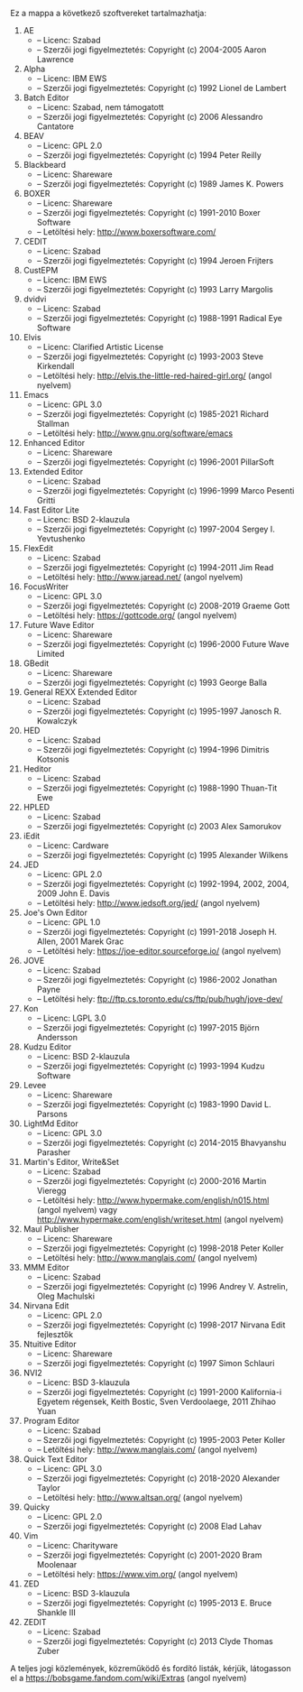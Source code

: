 ﻿Ez a mappa a következő szoftvereket tartalmazhatja:

1. AE
   - – Licenc: Szabad
   - – Szerzői jogi figyelmeztetés: Copyright (c) 2004-2005 Aaron Lawrence
2. Alpha
   - – Licenc: IBM EWS
   - – Szerzői jogi figyelmeztetés: Copyright (c) 1992 Lionel de Lambert
3. Batch Editor
   - – Licenc: Szabad, nem támogatott
   - – Szerzői jogi figyelmeztetés: Copyright (c) 2006 Alessandro Cantatore
4. BEAV
   - – Licenc: GPL 2.0
   - – Szerzői jogi figyelmeztetés: Copyright (c) 1994 Peter Reilly
5. Blackbeard
   - – Licenc: Shareware
   - – Szerzői jogi figyelmeztetés: Copyright (c) 1989 James K. Powers
6. BOXER
   - – Licenc: Shareware
   - – Szerzői jogi figyelmeztetés: Copyright (c) 1991-2010 Boxer Software
   - – Letöltési hely: http://www.boxersoftware.com/
7. CEDIT
   - – Licenc: Szabad
   - – Szerzői jogi figyelmeztetés: Copyright (c) 1994 Jeroen Frijters
8. CustEPM
   - – Licenc: IBM EWS
   - – Szerzői jogi figyelmeztetés: Copyright (c) 1993 Larry Margolis
9. dvidvi
   - – Licenc: Szabad
   - – Szerzői jogi figyelmeztetés: Copyright (c) 1988-1991 Radical Eye Software
10. Elvis
    - – Licenc: Clarified Artistic License
    - – Szerzői jogi figyelmeztetés: Copyright (c) 1993-2003 Steve Kirkendall
    - – Letöltési hely: http://elvis.the-little-red-haired-girl.org/ (angol nyelvem)
11. Emacs
    - – Licenc: GPL 3.0
    - – Szerzői jogi figyelmeztetés: Copyright (c) 1985-2021 Richard Stallman
    - – Letöltési hely: http://www.gnu.org/software/emacs
12. Enhanced Editor
    - – Licenc: Shareware
    - – Szerzői jogi figyelmeztetés: Copyright (c) 1996-2001 PillarSoft
13. Extended Editor
    - – Licenc: Szabad
    - – Szerzői jogi figyelmeztetés: Copyright (c) 1996-1999 Marco Pesenti Gritti
14. Fast Editor Lite
    - – Licenc: BSD 2-klauzula
    - – Szerzői jogi figyelmeztetés: Copyright (c) 1997-2004 Sergey I. Yevtushenko
15. FlexEdit
    - – Licenc: Szabad
    - – Szerzői jogi figyelmeztetés: Copyright (c) 1994-2011 Jim Read
    - – Letöltési hely: http://www.jaread.net/ (angol nyelvem)
16. FocusWriter
    - – Licenc: GPL 3.0
    - – Szerzői jogi figyelmeztetés: Copyright (c) 2008-2019 Graeme Gott
    - – Letöltési hely: https://gottcode.org/ (angol nyelvem)
17. Future Wave Editor
    - – Licenc: Shareware
    - – Szerzői jogi figyelmeztetés: Copyright (c) 1996-2000 Future Wave Limited
18. GBedit
    - – Licenc: Shareware
    - – Szerzői jogi figyelmeztetés: Copyright (c) 1993 George Balla
19. General REXX Extended Editor
    - – Licenc: Szabad
    - – Szerzői jogi figyelmeztetés: Copyright (c) 1995-1997 Janosch R. Kowalczyk
20. HED
    - – Licenc: Szabad
    - – Szerzői jogi figyelmeztetés: Copyright (c) 1994-1996 Dimitris Kotsonis
21. Heditor
    - – Licenc: Szabad
    - – Szerzői jogi figyelmeztetés: Copyright (c) 1988-1990 Thuan-Tit Ewe
22. HPLED
    - – Licenc: Szabad
    - – Szerzői jogi figyelmeztetés: Copyright (c) 2003 Alex Samorukov
23. iEdit
    - – Licenc: Cardware
    - – Szerzői jogi figyelmeztetés: Copyright (c) 1995 Alexander Wilkens
24. JED
    - – Licenc: GPL 2.0
    - – Szerzői jogi figyelmeztetés: Copyright (c) 1992-1994, 2002, 2004, 2009 John E. Davis
    - – Letöltési hely: http://www.jedsoft.org/jed/ (angol nyelvem)
25. Joe's Own Editor
    - – Licenc: GPL 1.0
    - – Szerzői jogi figyelmeztetés: Copyright (c) 1991-2018 Joseph H. Allen, 2001 Marek Grac
    - – Letöltési hely: https://joe-editor.sourceforge.io/ (angol nyelvem)
26. JOVE
    - – Licenc: Szabad
    - – Szerzői jogi figyelmeztetés: Copyright (c) 1986-2002 Jonathan Payne
    - – Letöltési hely: ftp://ftp.cs.toronto.edu/cs/ftp/pub/hugh/jove-dev/
27. Kon
    - – Licenc: LGPL 3.0
    - – Szerzői jogi figyelmeztetés: Copyright (c) 1997-2015 Björn Andersson
28. Kudzu Editor
    - – Licenc: BSD 2-klauzula
    - – Szerzői jogi figyelmeztetés: Copyright (c) 1993-1994 Kudzu Software
29. Levee
    - – Licenc: Shareware
    - – Szerzői jogi figyelmeztetés: Copyright (c) 1983-1990 David L. Parsons
30. LightMd Editor
    - – Licenc: GPL 3.0
    - – Szerzői jogi figyelmeztetés: Copyright (c) 2014-2015 Bhavyanshu Parasher
31. Martin's Editor, Write&Set
    - – Licenc: Szabad
    - – Szerzői jogi figyelmeztetés: Copyright (c) 2000-2016 Martin Vieregg
    - – Letöltési hely: http://www.hypermake.com/english/n015.html (angol nyelvem) vagy http://www.hypermake.com/english/writeset.html (angol nyelvem)
32. Maul Publisher
    - – Licenc: Shareware
    - – Szerzői jogi figyelmeztetés: Copyright (c) 1998-2018 Peter Koller
    - – Letöltési hely: http://www.manglais.com/ (angol nyelvem)
33. MMM Editor
    - – Licenc: Szabad
    - – Szerzői jogi figyelmeztetés: Copyright (c) 1996 Andrey V. Astrelin, Oleg Machulski
34. Nirvana Edit
    - – Licenc: GPL 2.0
    - – Szerzői jogi figyelmeztetés: Copyright (c) 1998-2017 Nirvana Edit fejlesztők
35. Ntuitive Editor
    - – Licenc: Shareware
    - – Szerzői jogi figyelmeztetés: Copyright (c) 1997 Simon Schlauri
36. NVI2
    - – Licenc: BSD 3-klauzula
    - – Szerzői jogi figyelmeztetés: Copyright (c) 1991-2000 Kalifornia-i Egyetem régensek, Keith Bostic, Sven Verdoolaege, 2011 Zhihao Yuan
37. Program Editor
    - – Licenc: Szabad
    - – Szerzői jogi figyelmeztetés: Copyright (c) 1995-2003 Peter Koller
    - – Letöltési hely: http://www.manglais.com/ (angol nyelvem)
38. Quick Text Editor
    - – Licenc: GPL 3.0
    - – Szerzői jogi figyelmeztetés: Copyright (c) 2018-2020 Alexander Taylor
    - – Letöltési hely: http://www.altsan.org/ (angol nyelvem)
39. Quicky
    - – Licenc: GPL 2.0
    - – Szerzői jogi figyelmeztetés: Copyright (c) 2008 Elad Lahav
40. Vim
    - – Licenc: Charityware
    - – Szerzői jogi figyelmeztetés: Copyright (c) 2001-2020 Bram Moolenaar
    - – Letöltési hely: https://www.vim.org/ (angol nyelvem)
41. ZED
    - – Licenc: BSD 3-klauzula
    - – Szerzői jogi figyelmeztetés: Copyright (c) 1995-2013 E. Bruce Shankle III
42. ZEDIT
    - – Licenc: Szabad
    - – Szerzői jogi figyelmeztetés: Copyright (c) 2013 Clyde Thomas Zuber

A teljes jogi közlemények, közreműködő és fordító listák, kérjük, látogasson el a https://bobsgame.fandom.com/wiki/Extras (angol nyelvem)
